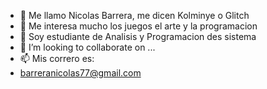 - 👋 Me llamo Nicolas Barrera, me dicen Kolminye o Glitch
- 👀 Me interesa mucho los juegos el arte y la programacion
- 🌱 Soy estudiante de Analisis y Programacion des sistema 
- 💞️ I’m looking to collaborate on ...
- 📫 Mis correro es:
- barreranicolas77@gmail.com

<!---
Kolminye/Kolminye is a ✨ special ✨ repository because its `README.md` (this file) appears on your GitHub profile.
You can click the Preview link to take a look at your changes.
--->
